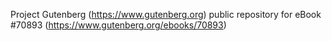 Project Gutenberg (https://www.gutenberg.org) public repository for
eBook #70893 (https://www.gutenberg.org/ebooks/70893)
